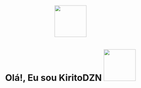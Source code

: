 <h1 align="center"><img src="https://i.pinimg.com/originals/c0/12/dd/c012dd6e30c2d6a9925a69af3891960d.gif" width="100"> <h1 align="center">Olá!, Eu sou KiritoDZN <img src="https://images-wixmp-ed30a86b8c4ca887773594c2.wixmp.com/f/71c7fb95-772a-441a-9b15-1a4b34170e8d/d4vo596-89b7b7e1-237f-4070-8eb2-114c4a4441e8.gif?token=eyJ0eXAiOiJKV1QiLCJhbGciOiJIUzI1NiJ9.eyJzdWIiOiJ1cm46YXBwOjdlMGQxODg5ODIyNjQzNzNhNWYwZDQxNWVhMGQyNmUwIiwiaXNzIjoidXJuOmFwcDo3ZTBkMTg4OTgyMjY0MzczYTVmMGQ0MTVlYTBkMjZlMCIsIm9iaiI6W1t7InBhdGgiOiJcL2ZcLzcxYzdmYjk1LTc3MmEtNDQxYS05YjE1LTFhNGIzNDE3MGU4ZFwvZDR2bzU5Ni04OWI3YjdlMS0yMzdmLTQwNzAtOGViMi0xMTRjNGE0NDQxZTguZ2lmIn1dXSwiYXVkIjpbInVybjpzZXJ2aWNlOmZpbGUuZG93bmxvYWQiXX0.9fsh3Ev_c8zombRLDEY6iyNIYWrvWyPDgXup63A2Blk" width="100"></h1>
